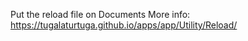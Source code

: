 Put the reload file on Documents
  More info: https://tugalaturtuga.github.io/apps/app/Utility/Reload/
